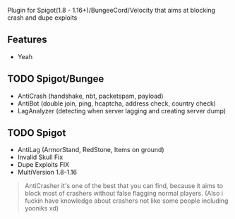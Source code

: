 Plugin for Spigot(1.8 - 1.16+)/BungeeCord/Velocity that aims at blocking crash and dupe exploits

## Features
 - Yeah

## TODO Spigot/Bungee
 - AntiCrash (handshake, nbt, packetspam, payload)
 - AntiBot (double join, ping, hcaptcha, address check, country check)
 - LagAnalyzer (detecting when server lagging and creating server dump)
 
 ## TODO Spigot
 - AntiLag (ArmorStand, RedStone, Items on ground)
 - Invalid Skull Fix
 - Dupe Exploits FIX
 - MultiVersion 1.8-1.16
 
> AntiCrasher it's one of the best that you can find, because it aims to block most of crashers without false flagging normal players. (Also i fuckin have knowledge about crashers not like some people including yooniks xd)

